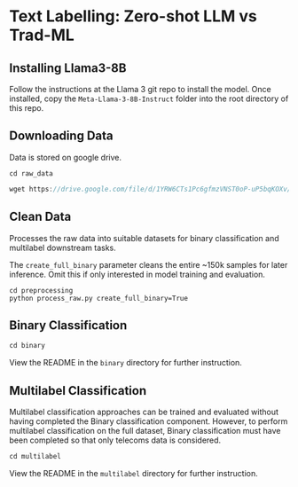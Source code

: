 # Text Labelling: Zero-shot LLM vs Trad-ML

## Installing Llama3-8B

Follow the instructions at the Llama 3 git repo to install the model. Once installed, copy the `Meta-Llama-3-8B-Instruct` folder into the root directory of this repo.


## Downloading Data

Data is stored on google drive.


```
cd raw_data
```

```javascript
wget https://drive.google.com/file/d/1YRW6CTs1Pc6gfmzVNST0oP-uP5bqKOXv/view?usp=sharing
```

## Clean Data

Processes the raw data into suitable datasets for binary classification and multilabel downstream tasks.

The `create_full_binary` parameter cleans the entire \~150k samples for later inference. Omit this if only interested in model training and evaluation.


```
cd preprocessing
python process_raw.py create_full_binary=True
```


## Binary Classification


```javascript
cd binary
```


View the README in the `binary` directory for further instruction.


## Multilabel Classification

Multilabel classification approaches can be trained and evaluated without having completed the Binary classification component. However, to perform multilabel classification on the full dataset, Binary classification must have been completed so that only telecoms data is considered.


```javascript
cd multilabel
```


View the README in the `multilabel` directory for further instruction.